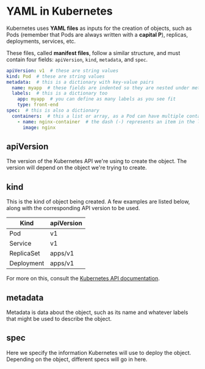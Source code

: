 # YAML in Kubernetes

Kubernetes uses **YAML files** as inputs for the creation of objects, such as Pods (remember that Pods are always written with a **capital P**), replicas, deployments, services, etc.

These files, called **manifest files**, follow a similar structure, and must contain four fields: `apiVersion`, `kind`, `metadata`, and `spec`.

```yml
apiVersion: v1  # these are string values
kind: Pod  # these are string values
metadata:  # this is a dictionary with key-value pairs
  name: myapp  # these fields are indented so they are nested under metadata
  labels:  # this is a dictionary too
    app: myapp  # you can define as many labels as you see fit
    type: front-end
spec:  # this is also a dictionary
  containers:  # this a list or array, as a Pod can have multiple containers
    - name: nginx-container  # the dash (-) represents an item in the list
      image: nginx
```

## apiVersion

The version of the Kubernetes API we're using to create the object. The version will depend on the object we're trying to create.

## kind

This is the kind of object being created. A few examples are listed below, along with the corresponding API version to be used.

| Kind | apiVersion |
| ----------- | ----------- |
| Pod | v1 |
| Service | v1 |
| ReplicaSet | apps/v1 |
| Deployment | apps/v1 |

For more on this, consult the [Kubernetes API documentation](https://kubernetes.io/docs/reference/kubernetes-api/).

## metadata

Metadata is data about the object, such as its name and whatever labels that might be used to describe the object.

## spec

Here we specify the information Kubernetes will use to deploy the object. Depending on the object, different specs will go in here.


